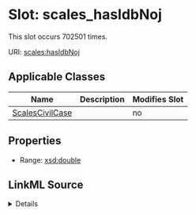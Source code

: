 

# Slot: scales_hasIdbNoj




This slot occurs 702501 times.


URI: [scales:hasIdbNoj](http://schemas.scales-okn.org/rdf/scales#hasIdbNoj)



<!-- no inheritance hierarchy -->





## Applicable Classes

| Name | Description | Modifies Slot |
| --- | --- | --- |
| [ScalesCivilCase](../classes/ScalesCivilCase.md) |  |  no  |







## Properties

* Range: [xsd:double](http://www.w3.org/2001/XMLSchema#double)







## LinkML Source

<details>

```yaml
name: scales_hasIdbNoj
from_schema: okns:scales-kg
rank: 1000
slot_uri: scales:hasIdbNoj
alias: scales_hasIdbNoj
domain_of:
- scales_CivilCase
range: double

```
</details>